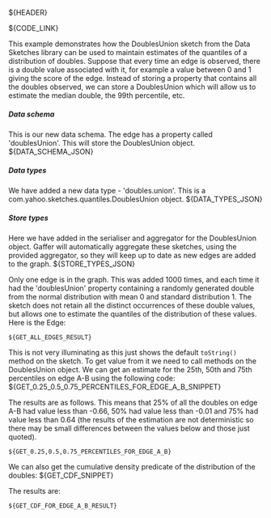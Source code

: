 ${HEADER}

${CODE_LINK}

This example demonstrates how the DoublesUnion sketch from the Data Sketches library can be used to maintain estimates of the quantiles of a distribution of doubles. Suppose that every time an edge is observed, there is a double value associated with it, for example a value between 0 and 1 giving the score of the edge. Instead of storing a property that contains all the doubles observed, we can store a DoublesUnion which will allow us to estimate the median double, the 99th percentile, etc.

##### Data schema
This is our new data schema. The edge has a property called 'doublesUnion'. This will store the DoublesUnion object.
${DATA_SCHEMA_JSON}

##### Data types
We have added a new data type - 'doubles.union'. This is a com.yahoo.sketches.quantiles.DoublesUnion object.
${DATA_TYPES_JSON}

##### Store types
Here we have added in the serialiser and aggregator for the DoublesUnion object. Gaffer will automatically aggregate these sketches, using the provided aggregator, so they will keep up to date as new edges are added to the graph.
${STORE_TYPES_JSON}

Only one edge is in the graph. This was added 1000 times, and each time it had the 'doublesUnion' property containing a randomly generated double from the normal distribution with mean 0 and standard distribution 1. The sketch does not retain all the distinct occurrences of these double values, but allows one to estimate the quantiles of the distribution of these values. Here is the Edge:

```
${GET_ALL_EDGES_RESULT}
```

This is not very illuminating as this just shows the default `toString()` method on the sketch. To get value from it we need to call methods on the DoublesUnion object. We can get an estimate for the 25th, 50th and 75th percentiles on edge A-B using the following code:
${GET_0.25_0.5_0.75_PERCENTILES_FOR_EDGE_A_B_SNIPPET}

The results are as follows. This means that 25% of all the doubles on edge A-B had value less than -0.66, 50% had value less than -0.01 and 75% had value less than 0.64 (the results of the estimation are not deterministic so there may be small differences between the values below and those just quoted).

```
${GET_0.25,0.5,0.75_PERCENTILES_FOR_EDGE_A_B}
```

We can also get the cumulative density predicate of the distribution of the doubles:
${GET_CDF_SNIPPET}

The results are:

```
${GET_CDF_FOR_EDGE_A_B_RESULT}
```